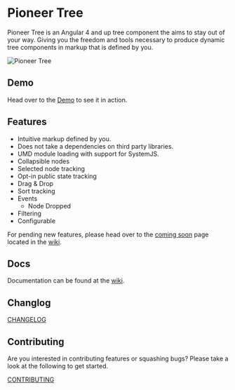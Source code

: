 Pioneer Tree
=======================
Pioneer Tree is an Angular 4 and up tree component the aims to stay out of your way.  Giving you the freedom and tools necessary to produce dynamic tree components in markup that is defined by you.

![Pioneer Tree](https://raw.githubusercontent.com/PioneerCode/pioneer-blog/master/src/Pioneer.Blog/wwwroot/images/pioneer-tree-an-angular-tree-component/demo.gif)

## Demo

Head over to the <a href="https://pioneercode.github.io/pioneer-tree" target="_blank">Demo</a> to see it in action.

## Features

- Intuitive markup defined by you.
- Does not take a dependencies on third party libraries.
- UMD module loading with support for SystemJS.
- Collapsible nodes
- Selected node tracking
- Opt-in public state tracking 
- Drag & Drop
- Sort tracking
- Events
  - Node Dropped
- Filtering
- Configurable 

For pending new features, please head over to the [coming soon](https://github.com/PioneerCode/pioneer-tree/wiki/ComingSoon) page located in the [wiki](https://github.com/PioneerCode/pioneer-tree/wiki).

## Docs

Documentation can be found at the [wiki](https://github.com/PioneerCode/pioneer-tree/wiki).

## Changlog

<a href="CHANGELOG.md" target="_blank">CHANGELOG</a>

## Contributing

Are you interested in contributing features or squashing bugs? Please take a look at the following to get started.

<a href="CONTRIBUTING.md" target="_blank">CONTRIBUTING</a>
